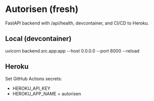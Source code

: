 # Autorisen (fresh)

FastAPI backend with /api/health, devcontainer, and CI/CD to Heroku.

## Local (devcontainer)
uvicorn backend.src.app:app --host 0.0.0.0 --port 8000 --reload

## Heroku
Set GitHub Actions secrets:
- HEROKU_API_KEY
- HEROKU_APP_NAME = autorisen

